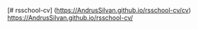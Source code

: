 [# rsschool-cv]
(https://AndrusSilvan.github.io/rsschool-cv/cv)
https://AndrusSilvan.github.io/rsschool-cv/
